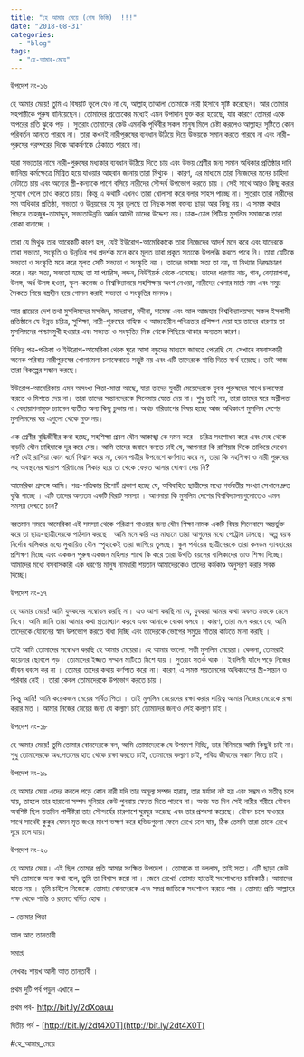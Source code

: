 ```yaml
---
title: "হে আমার মেয়ে (শেষ কিস্তি)  !!!"
date: "2018-08-31"
categories: 
  - "blog"
tags: 
  - "হে-আমার-মেয়ে"
---
```


উপদেশ নং-১৬

হে আমার মেয়ে! তুমি এ বিষয়টি ভুলে যেও না যে, আল্লাহ্‌ তাআলা তোমাকে নারী হিসাবে সৃষ্টি করেছেন। আর তোমার সহপাঠীকে পুরুষ বানিয়েছেন। তোমাদের প্রত্যেকের মধ্যেই এমন উপাদান যুক্ত করা হয়েছে, যার কারণে তোমরা একে অপরের প্রতি ঝুকে পড় । সুতরাং তোমাদের কেউ এমনকি পৃথিবীর সকল মানুষ মিলে চেষ্টা করলেও আল্লাহর সৃষ্টিতে কোন পরিবর্তন আনতে পারবে না। তারা কখনই নারীপুরুষের ব্যবধান উঠিয়ে দিয়ে উভয়কে সমান করতে পারবে না এবং নারী-পুরুষের পরম্পরের দিকে আকর্ষণকে ঠেকাতে পারবে না।

যারা সভ্যতার নামে নারী-পুরুষের মধ্যকার ব্যবধান উঠিয়ে দিতে চায় এবং উভয় শ্রেণীর জন্য সমান অধিকার প্রতিষ্ঠার দাবি জানিয়ে কর্মক্ষেত্রে মিশ্রিত হয়ে যাওয়ার আহবান জানায় তারা মিথ্যুক । কারণ, এর মাধ্যমে তারা নিজেদের মনের চাহিদা মেটাতে চায় এবং অন্যের স্ত্রী-কন্যাকে পাশে বসিয়ে নারীদের সৌন্দর্য উপভোগ করতে চায় । সেই সাথে আরও কিছু করার সুযোগ পেলে তাও করতে চায়। কিন্তু এ কথাটি এখনও তারা খোলাসা করে বলার সাহস পাচ্ছে না। সুতরাং তারা নারীদের সম অধিকার প্রতিষ্ঠা, সভ্যতা ও উন্নয়নের যে সুর তুলছে তা নিছক সস্তা বক্তব্য ছাড়া আর কিছু নয়। এ সমস্ত কথার পিছনে তাহজুৰ-তামাদ্দুন, সভ্যতাউন্নতি অর্জন আদৌ তাদের উদ্দেশ্য নয়। ঢাক-ঢোল পিটিয়ে মুসলিম সমাজকে তারা বোকা বানাচ্ছে ।

তারা যে মিথুক তার আরেকটি কারণ হল, যেই ইউরোপ-আমেরিকাকে তারা নিজেদের আদর্শ মনে করে এবং যাদেরকে তারা সভ্যতা, সংস্কৃতি ও উন্নতির পথ প্রদর্শক মনে করে মূলত তারা প্রকৃত সত্যকে উপলব্ধি করতে পারে নি। তারা যেটিকে সভ্যতা ও সংস্কৃতি মনে করে মূলত সেটি সভ্যতা ও সংস্কৃতি নয় । তাদের ভাষায় সত্য তা নয়, যা মিথ্যার বিরদ্ধাচারণ করে। বরং সত্য, সভ্যতা হচ্ছে তা যা প্যারিস, লন্ডন, নিউইয়র্ক থেকে এসেছে। তাদের ধারণায় নাচ, গান, বেহায়াপনা, উলঙ্গ, অর্ধ উলঙ্গ হওয়া, স্কুল-কলেজ ও বিশ্ববিদ্যালয়ে সহশিক্ষায় অংশ নেওয়া, নারীদের খেলার মাঠে নাম এবং সমুদ্র সৈকতে গিয়ে বস্ত্রহীন হয়ে গোসল করাই সভ্যতা ও সংস্কৃতির মানদণ্ড।

আর প্রাচ্যের দেশ তথা মুসলিমদের মসজিদ, মাদরাসা, মদীনা, দামেস্ক এবং আল আজহার বিশ্ববিদ্যালয়সহ সকল ইসলামী প্রতিষ্ঠানে যে উন্নত চরিত্র, সুশিক্ষা, নারী-পুরুষের বাহ্যিক ও আভ্যন্তরীন পবিত্রতার প্রশিক্ষণ দেয়া হয় তাদের ধারণায় তা মুসলিমদের পশ্চাদমুখী হওয়ার এবং সভ্যতা ও সংস্কৃতির দিক থেকে পিছিয়ে থাকার অন্যতম কারণ।

বিভিন্ন পত্র-পত্রিকা ও ইউরোপ-আমেরিকা থেকে ঘুরে আসা বন্ধুদের মাধ্যমে জানতে পেরেছি যে, সেখানে বসবাসকারী অনেক পরিবার নারীপুরুষের খোলামেলা চলাফেরাতে সন্তুষ্ট নয় এবং এটি তাদেরকে শান্তি দিতে ব্যর্থ হয়েছে। তাই আজ তারা বিকল্পের সন্ধান করছে।

ইউরোপ-আমেরিকায় এমন অসংখ্য পিতা-মাতা আছে, যারা তাদের যুবতী মেয়েদেরকে যুবক পুরুষদের সাথে চলাফেরা করতে ও মিশতে দেয় না। তারা তাদের সন্তানদেরকে সিনেমায় যেতে দেয় না। শুধু তাই নয়, তারা তাদের ঘরে অশ্লীলতা ও বেহায়াপনামুক্ত চ্যানেল ব্যতীত অন্য কিছু ঢুকায় না। অথচ পরিতাপের বিষয় হচ্ছে আজ অধিকাংশ মুসলিম দেশের মুসলিমদের ঘর এগুলো থেকে মুক্ত নয়।

এক শ্রেণীর বুদ্ধিজীবীর কথা হচ্ছে, সহশিক্ষা প্রবল যৌন আকাঙ্খা কে দমন করে। চরিত্র সংশোধন করে এবং দেহ থেকে বাড়তি যৌন চাহিদাকে দূর করে দেয়। আমি তাদের জবাবে বলতে চাই যে, আপনারা কি রাশিয়ার দিকে তাকিয়ে দেখেন না? যেই রাশিয়া কোন ধর্মে বিশ্বাস করে না, কোন পাত্রীর উপদেশে কর্ণপাত করে না, তারা কি সহশিক্ষা ও নারী পুরুষের সহ অবস্থানের খারাপ পরিণামের শিকার হয়ে তা থেকে ফেরত আসার ঘোষণা দেয় নি?

আমেরিকা প্রসঙ্গে আসি। পত্র-পত্রিকার রিপোর্ট প্রকাশ হচ্ছে যে, অবিবাহিত ছাত্রীদের মধ্যে গর্ভবতীর সংখ্যা সেখানে দ্রুত বৃদ্ধি পাচ্ছে । এটি তাদের অন্যতম একটি বিরাট সমস্যা । আপনারা কি মুসলিম দেশের বিশ্ববিদ্যালয়গুলোতেও এমন সমস্যা দেখতে চান?

বরতমান সময়ে আমেরিকা এই সমস্যা থেকে পরিত্রাণ পাওয়ার জন্য যৌন শিক্ষা নামক একটি বিষয় সিলেবাসে অন্তর্ভুক্ত করে তা ছাত্র-ছাত্রীদেরকে পাঠদান করছে। আমি মনে করি এর মাধ্যমে তারা আগুনের মধ্যে পেট্রোল ঢালছে। অল্প বয়স্ক নির্দোষ বালিকার মধ্যে লুকায়িত যৌন স্পৃহাকেই তারা জাগিয়ে তুলছে। স্কুল পর্যায়ের ছাত্রীদেরকে তারা কনডম ব্যাবহারের প্রশিক্ষণ দিচ্ছে এবং একজন পুরুষ একজন মহিলার শাথে কি করে তারা উথতি বয়সের বালিকাদের তাও শিক্ষা দিচ্ছে। আমাদের মধ্যে বসবাসকারী এক ধরণের মানুষ নামধারী শয়তান আমাদেরকেও তাদের কর্মকাণ্ড অনুসরণ করার সবক দিচ্ছে।

উপদেশ নং-১৭

হে আমার মেয়ে! আমি যুবকদের সম্বোধন করছি না। এও আশা করছি না যে, যুবকরা আমার কথা অবনত মস্তকে মেনে নিবে। আমি জানি তারা আমার কথা প্রত্যাখ্যান করবে এবং আমাকে বোকা বলবে । কারণ, তারা মনে করবে যে, আমি তাদেরকে যৌবনের স্বাদ উপভোগ করতে বাঁধা দিচ্ছি এবং তাদেরকে ভোগের সমুদ্রে সাঁতার কাটতে মানা করছি ।

তাই আমি তোমাদের সম্বোধন করছি হে আমার মেয়েরা। হে আমার ভালো, সতী মুসলিম মেয়েরা। কেননা, তোমরাই হায়েনার ছোবলে পড়। তোমাদের ইজ্জত সম্মান মাটিতে মিশে যায় । সুতরাং সতর্ক থাক । ইবলিসী ফাঁদে পড়ে নিজের জীবন ধবংস কর না । তোমরা তাদের কথায় কৰ্ণপাত করো না। কারণ, এ সমস্ত শয়তানদের অধিকাংশের স্ত্রী-সন্তান ও পরিবার নেই । তারা কেবল তোমাদেরকে উপভোগ করতে চায় ।

কিন্তু আমি! আমি কয়েকজন মেয়ের গর্বিত পিতা । তাই মুসলিম মেয়েদের রক্ষা করার দায়িত্ব আমার নিজের মেয়েকে রক্ষা করার মত । আমার নিজের মেয়ের জন্য যে কল্যাণ চাই তোমাদের জন্যও সেই কল্যাণ চাই ।

উপদেশ নং-১৮

হে আমার মেয়ে! তুমি তোমার বোনদেরকে বল, আমি তোমাদেরকে যে উপদেশ দিচ্ছি, তার বিনিময়ে আমি কিছুই চাই না। শুধু তোমাদেরকে অধ:পতনের হাত থেকে রক্ষা করতে চাই, তোমাদের কল্যাণ চাই, পবিত্র জীবনের সন্ধান দিতে চাই ।

উপদেশ নং-১৯

হে আমার মেয়ে এদের কবলে পড়ে কোন নারী যদি তার অমূল্য সম্পদ হারায়, তার মর্যাদা নষ্ট হয় এবং সম্ভ্রম ও সতীত্ব চলে যায়, তাহলে তার হারানো সম্পদ দুনিয়ার কেউ পুনরায় ফেরত দিতে পারবে না। অথচ যত দিন সেই নারীর শরীরে যৌবন অবশিষ্ট ছিল ততদিন পাপীষ্টরা তার সৌন্দর্যের চারপাশে ঘুরঘুর করেছে এবং তার প্রশংসা করেছে। যৌবন চলে যাওয়ার সাথে সাথেই কুকুর যেমন মৃত জওর মাংশ ভক্ষণ করে হভিডগুলো ফেলে রেখে চলে যায়, ঠিক তেমনি তারা তাকে রেখে দূরে চলে যায়।

উপদেশ নং-২০

হে আমার মেয়ে। এই ছিল তোমার প্রতি আমার সংক্ষিত্ত উপদেশ । তোমাকে যা বললাম, তাই সত্য। এটি ছাড়া কেউ যদি তোমাকে অন্য কথা বলে, তুমি তা বিশ্বাস করো না । জেনে রেখো! তোমার হাতেই সংশোধনের চাবিকাঠি। আমাদের হাতে নয় । তুমি চাইলে নিজেকে, তোমার বোনদেরকে এবং সমগ্র জাতিকে সংশোধন করতে পার । তোমার প্রতি আল্লাহর পক্ষ থেকে শান্তি ও রহমত বর্ষিত হোক ।

– তোমার পিতা

আল আত তানতাবী

সমাপ্ত

লেখকঃ শায়খ আলী আত তানতাবী ।  

প্রথম দুটি পর্ব পড়ুন এখানে –

প্রথম পর্ব- http://bit.ly/2dXoauu  

দ্বিতীয় পর্ব - [http://bit.ly/2dt4X0T](http://bit.ly/2dt4X0T)

#হে\_আমার\_মেয়ে
